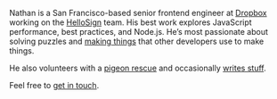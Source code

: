 Nathan is a San Francisco-based senior frontend engineer at [Dropbox](https://dropbox.com/about) working on the [HelloSign](https://hellosign.com) team. His best work explores JavaScript performance, best practices, and Node.js. He’s most passionate about solving puzzles and [making things](https://github.com/nathanbuchar) that other developers use to make things.

He also volunteers with a [pigeon rescue](http://pigeonrescue.org) and occasionally [writes stuff](/stuff).

Feel free to [get in touch](mailto:hello@nathanbuchar.com).
